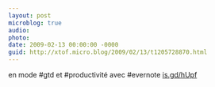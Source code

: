 ```yaml
---
layout: post
microblog: true
audio: 
photo: 
date: 2009-02-13 00:00:00 -0000
guid: http://xtof.micro.blog/2009/02/13/t1205728870.html
---
```

en mode #gtd et #productivité avec #evernote [is.gd/hUpf](http://is.gd/hUpf)
